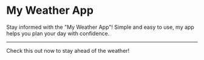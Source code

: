 # My Weather App

Stay informed with the "My Weather App"! Simple and easy to use, my app helps you plan your day with confidence.

---

Check this out now to stay ahead of the weather!

